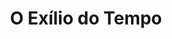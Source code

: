 ---
Numero: 517
title: O Exílio do Tempo
Autor: Ray Cummings
Co-autor: 
Ano-de-Publicacao: 2000
Titulo-original: The Exile of Time
Tradutor: Alexandra Santos Tavares
Co-tradutor: 
Ano-de-edicao: 1931
alias: Ray-Cummings
Autor2-alias: 
Tradutor1-alias: Alexandra-Santos-Tavares
Tradutor2-alias: 
Titulo-link: 517-O-Exilio-do-Tempo
Capa: 
pags: 
Capa-link: 
---